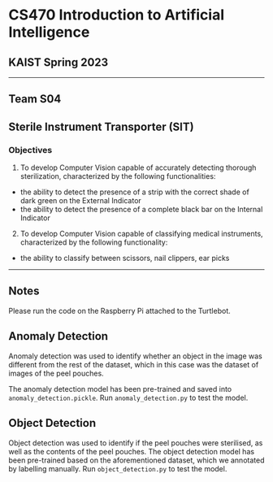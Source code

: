 # CS470 Introduction to Artificial Intelligence
## KAIST Spring 2023
---
## Team S04
## Sterile Instrument Transporter (SIT)

### Objectives
1. To develop Computer Vision capable of accurately detecting thorough sterilization, characterized by the following functionalities:

  * the ability to detect the presence of a strip with the correct shade of dark green on the External Indicator 
  * the ability to detect the presence of a complete black bar on the Internal Indicator

2. To develop Computer Vision capable of classifying medical instruments, characterized by the following functionality:
  * the ability to classify between scissors, nail clippers, ear picks

---

## Notes
Please run the code on the Raspberry Pi attached to the Turtlebot.

## Anomaly Detection
Anomaly detection was used to identify whether an object in the image was different from the rest of the dataset, which in this case was the dataset of images of the peel pouches.

The anomaly detection model has been pre-trained and saved into ```anomaly_detection.pickle```. Run ```anomaly_detection.py``` to test the model.

## Object Detection
Object detection was used to identify if the peel pouches were sterilised, as well as the contents of the peel pouches. The object detection model has been pre-trained based on the aforementioned dataset, which we annotated by labelling manually. Run ```object_detection.py``` to test the model.